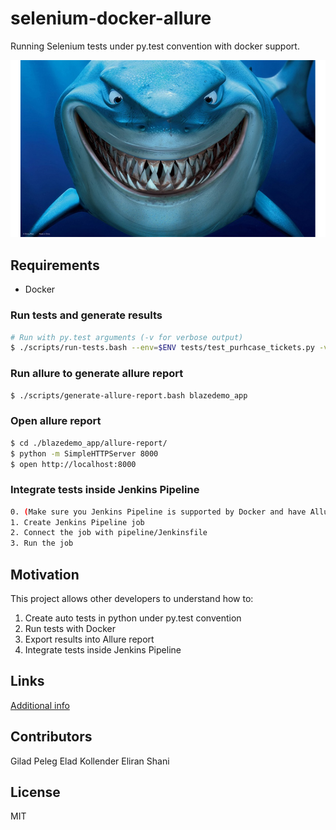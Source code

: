 # selenium-docker-allure
Running Selenium tests under py.test convention with docker support.

![Carpe Diem - Seize the day](shark.png?raw=true "Carpe Diem")

## Requirements

- Docker

### Run tests and generate results
```bash
# Run with py.test arguments (-v for verbose output)
$ ./scripts/run-tests.bash --env=$ENV tests/test_purhcase_tickets.py -v
```

### Run allure to generate allure report
```bash
$ ./scripts/generate-allure-report.bash blazedemo_app
```

### Open allure report
```bash
$ cd ./blazedemo_app/allure-report/
$ python -m SimpleHTTPServer 8000
$ open http://localhost:8000
```

### Integrate tests inside Jenkins Pipeline
```bash
0. (Make sure you Jenkins Pipeline is supported by Docker and have Allure and Slack plugins installed)
1. Create Jenkins Pipeline job
2. Connect the job with pipeline/Jenkinsfile
3. Run the job
```

## Motivation

This project allows other developers to understand how to:
1. Create auto tests in python under py.test convention
2. Run tests with Docker
3. Export results into Allure report
4. Integrate tests inside Jenkins Pipeline

## Links

[Additional info](./additional_info.md)

## Contributors

Gilad Peleg
Elad Kollender
Eliran Shani

## License

MIT
